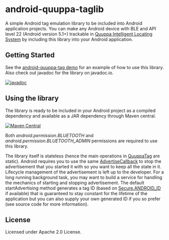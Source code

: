 # android-quuppa-taglib

A simple Android tag emulation library to be included into Android application projects. You can make any Android device with BLE and API level 22 (Android version 5.1+) trackable in [Quuppa Intelligent Locating System](https://www.quuppa.com/) by including this library into your Android application.

## Getting Started

See the [android-quuppa-tag demo](https://github.com/quuppalabs/demo-android-quuppa-tag) for an example of how to use this library. Also check out javadoc for the library on javadoc.io.

[![javadoc](https://javadoc.io/badge2/com.quuppa/android-quuppa-taglib/javadoc.svg)](https://javadoc.io/doc/com.quuppa/android-quuppa-taglib) 

## Using the library

The library is ready to be included in your Android project as a compiled dependency and available as a JAR dependency through Maven central.

[![Maven Central](https://maven-badges.herokuapp.com/maven-central/com.quuppa/android-quuppa-taglib/badge.svg)](https://maven-badges.herokuapp.com/maven-central/com.quuppa/android-quuppa-taglib)

Both *android.permission.BLUETOOTH* and *android.permission.BLUETOOTH_ADMIN* permissions are required to use this library.

The library itself is stateless (hence the main operations in [QuuppaTag](https://github.com/quuppalabs/android-quuppa-taglib/blob/main/src/main/java/com/quuppa/tag/QuuppaTag.java) are static). Android requires you to use the same [AdvertiseCallback](https://developer.android.com/reference/android/bluetooth/le/AdvertiseCallback) to stop the advertisement that you started it with so you want to keep all the state in it. Lifecycle management of the advertisement is left up to the developer. For a long running background task, you may want to build a service for handling the mechanics of starting and stopping advertisement. The default startAdvertising method generates a tag ID (based on [Secure.ANDROID_ID](https://developer.android.com/reference/android/provider/Settings.Secure#ANDROID_ID) if available) that is guaranteed to stay constant for the lifetime of the application but you can also supply your own generated ID if you so prefer (see source code for more information).  

## License

Licensed under Apache 2.0 License.
